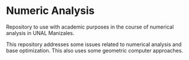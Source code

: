 # Numeric Analysis

Repository to use with academic purposes in the course of numerical analysis in UNAL Manizales.

This repository addresses some issues related to numerical analysis and base optimization. This also uses some geometric computer approaches.
